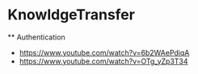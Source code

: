 # KnowldgeTransfer

** Authentication 

- https://www.youtube.com/watch?v=6b2WAePdiqA
- https://www.youtube.com/watch?v=OTg_yZp3T34
